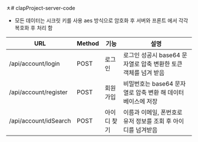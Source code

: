ㅊ# clapProject-server-code

* 모든 데이터는 시크릿 키를 사용 aes 방식으로 암호화 후 서버와 프론트 에서 각각 복호화 후 처리 함

| URL                    | Method  | 기능             | 설명                                                           |
| ---------------------- | ------- | --------------- | ------------------------------------------------------------- |
| /api/account/login     |  POST   | 로그인            | 로그인 성공시 base64 문자열로 압축 변환한 토큰 객체를 넘겨 받음
| /api/account/register  |  POST   | 회원가입           | 비밀번호는 base64 문자열로 압축 변환 해 데이터베이스에 저장
| /api/account/idSearch  |  POST   | 아이디 찾기        | 이름과 이메일, 폰번호로 유저 정보를 조회 후 아이디를 넘겨받음
